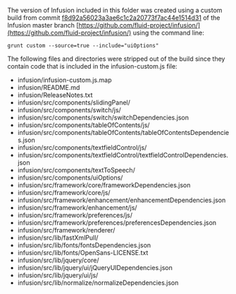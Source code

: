 
The version of Infusion included in this folder was created using a custom build from commit [f8d92a56023a3ae6c1c2a20773f7ac44e1514d31](https://github.com/fluid-project/infusion/tree/f8d92a56023a3ae6c1c2a20773f7ac44e1514d31) of the Infusion master branch [https://github.com/fluid-project/infusion/](https://github.com/fluid-project/infusion/) using the command line:

    grunt custom --source=true --include="uiOptions"

The following files and directories were stripped out of the build since they contain code that is included in the infusion-custom.js file:

* infusion/infusion-custom.js.map
* infusion/README.md
* infusion/ReleaseNotes.txt
* infusion/src/components/slidingPanel/
* infusion/src/components/switch/js/
* infusion/src/components/switch/switchDependencies.json
* infusion/src/components/tableOfContents/js/
* infusion/src/components/tableOfContents/tableOfContentsDependencies.json
* infusion/src/components/textfieldControl/js/
* infusion/src/components/textfieldControl/textfieldControlDependencies.json
* infusion/src/components/textToSpeech/
* infusion/src/components/uiOptions/
* infusion/src/framework/core/frameworkDependencies.json
* infusion/src/framework/core/js/
* infusion/src/framework/enhancement/enhancementDependencies.json
* infusion/src/framework/enhancement/js/
* infusion/src/framework/preferences/js/
* infusion/src/framework/preferences/preferencesDependencies.json
* infusion/src/framework/renderer/
* infusion/src/lib/fastXmlPull/
* infusion/src/lib/fonts/fontsDependencies.json
* infusion/src/lib/fonts/OpenSans-LICENSE.txt
* infusion/src/lib/jquery/core/
* infusion/src/lib/jquery/ui/jQueryUIDependencies.json
* infusion/src/lib/jquery/ui/js/
* infusion/src/lib/normalize/normalizeDependencies.json

